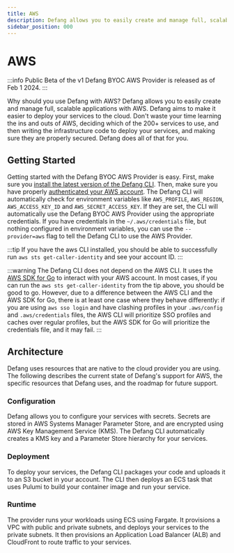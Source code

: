 ```yaml
---
title: AWS
description: Defang allows you to easily create and manage full, scalable applications with AWS.
sidebar_position: 000
---
```


# AWS

:::info
Public Beta of the v1 Defang BYOC AWS Provider is released as of Feb 1 2024.
:::

Why should you use Defang with AWS? Defang allows you to easily create and manage full, scalable applications with AWS. Defang aims to make it easier to deploy your services to the cloud. Don't waste your time learning the ins and outs of AWS, deciding which of the 200+ services to use, and then writing the infrastructure code to deploy your services, and making sure they are properly secured. Defang does all of that for you.

## Getting Started

Getting started with the Defang BYOC AWS Provider is easy. First, make sure you [install the latest version of the Defang CLI](../getting-started#authenticate-with-defang). Then, make sure you have properly [authenticated your AWS account](https://docs.aws.amazon.com/cli/latest/userguide/cli-chap-configure.html). The Defang CLI will automatically check for environment variables like `AWS_PROFILE`, `AWS_REGION`, `AWS_ACCESS_KEY_ID` and `AWS_SECRET_ACCESS_KEY`. If they are set, the CLI will automatically use the Defang BYOC AWS Provider using the appropriate credentials. If you have credentials in the `~/.aws/credentials` file, but nothing configured in environment variables, you can use the `--provider=aws` flag to tell the Defang CLI to use the AWS Provider.

:::tip
If you have the aws CLI installed, you should be able to successfully run `aws sts get-caller-identity` and see your account ID.
:::

:::warning
The Defang CLI does not depend on the AWS CLI. It uses the [AWS SDK for Go](https://aws.amazon.com/sdk-for-go/) to interact with your AWS account. In most cases, if you can run the `aws sts get-caller-identity` from the tip above, you should be good to go. However, due to a difference between the AWS CLI and the AWS SDK for Go, there is at least one case where they behave differently: if you are using `aws sso login` and have clashing profiles in your `.aws/config` and `.aws/credentials` files, the AWS CLI will prioritize SSO profiles and caches over regular profiles, but the AWS SDK for Go will prioritize the credentials file, and it may fail. 
:::

## Architecture

Defang uses resources that are native to the cloud provider you are using. The following describes the current state of Defang's support for AWS, the specific resources that Defang uses, and the roadmap for future support.

### Configuration

Defang allows you to configure your services with secrets. Secrets are stored in AWS Systems Manager Parameter Store, and are encrypted using AWS Key Management Service (KMS). The Defang CLI automatically creates a KMS key and a Parameter Store hierarchy for your services.

### Deployment

To deploy your services, the Defang CLI packages your code and uploads it to an S3 bucket in your account. The CLI then deploys an ECS task that uses Pulumi to build your container image and run your service.

### Runtime

The provider runs your workloads using ECS using Fargate. It provisions a VPC with public and private subnets, and deploys your services to the private subnets. It then provisions an Application Load Balancer (ALB) and CloudFront to route traffic to your services.
